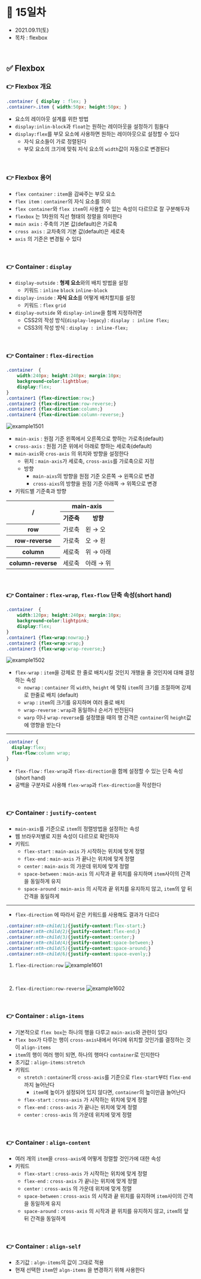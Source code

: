 # 📌 15일차 
- 2021.09.11(토)
- 목차 : flexbox 

<br>

## ✅ Flexbox
### 👉 Flexbox 개요 
```css
.container { display : flex; }
.container>.item { width:50px; height:50px; }
```
- 요소의 레이아웃 설계를 위한 방법 
- `display:inlin-block`과 `float`는 원하는 레이아웃을 설정하기 힘들다 
- `display:flex`를 부모 요소에 사용하면 원하는 레이아웃으로 설정할 수 있다 
    - 자식 요소들이 가로 정렬된다
    - 부모 요소의 크기에 맞춰 자식 요소의 `width`값이 자동으로 변경된다  


<br>

### 👉 Flexbox 용어
- `flex container` : `item`을 감싸주는 부모 요소
- `flex item` : `container`의 자식 요소를 의미
- `flex container`와 `flex item`이 사용할 수 있는 속성이 다르므로 잘 구분해두자
- `flexbox` 는 1차원의 직선 형태의 정렬을 의미한다 
- `main axis` : 주축의 기본 값(default)은 가로축 
- `cross axis` : 교차축의 기본 값(default)은 세로축
- `axis` 의 기준은 변경될 수 있다

<br>

### 👉 Container : `display`
- `display-outside` : **형제 요소**와의 배치 방법을 설정
    - 키워드 : `inline` `block` `inline-block` 
- `display-inside` : **자식 요소**를 어떻게 배치할지를 설정
    - 키워드 : `flex` `grid` 
- `display-outside` 와 `display-inline`을 함께 지정하려면 
    - CSS2의 작성 방식(`display-legacy`) : `display : inline flex;`
    - CSS3의 작성 방식 : `display : inline-flex;` 

<br>

### 👉 Container : `flex-direction`
```css
.container  {
    width:240px; height:240px; margin:10px;
    background-color:lightblue; 
    display:flex;  
}
.container1 {flex-direction:row;}
.container2 {flex-direction:row-reverse;}
.container3 {flex-direction:column;}
.container4 {flex-direction:column-reverse;}
```

![example1501](./img/1501.png)

- `main-axis` : 원점 기준 왼쪽에서 오른쪽으로 향하는 가로축(default)
- `cross-axis` : 원점 기준 위에서 아래로 향하는 세로축(default)
- `main-axis`와 `cros-axis` 의 위치와 방향을 설정한다
    - 위치 : `main-axis`가 세로축, `cross-axis`를 가로축으로 지정
    - 방향
        - `main-aixs`의 방향을 원점 기준 오른쪽 → 왼쪽으로 변경
        - `cross-aixs`의 방향을 원점 기준 아래쪽 → 위쪽으로 변경
- 키워드별 기준축과 방향
<table>
    <tr>
        <th rowspan="2">/</th>
        <th colspan="2">main-axis</th>
    </tr>
    <tr>
        <th>기준축</th>
        <th>방향</th>
    </tr>
    <tr>
        <th>row</th>
        <td>가로축</td>
        <td>왼 → 오</td>
    </tr>
    <tr>
        <th>row-reverse</th>
        <td>가로축</td>
        <td>오 → 왼</td>
    </tr>
    <tr>
        <th>column</th>
        <td>세로축</td>
        <td>위 → 아래</td>
    </tr>
    <tr>
        <th>column-reverse</th>
        <td>세로축</td>
        <td>아래 → 위</td>
    </tr>
</table>  



<br>

### 👉 Container : `flex-wrap`, `flex-flow` 단축 속성(short hand)
```css
.container  {
    width:120px; height:240px; margin:10px;
    background-color:lightpink; 
    display:flex;  
}
.container1 {flex-wrap:nowrap;}
.container2 {flex-wrap:wrap;}
.container3 {flex-wrap:wrap-reverse;}
```

![example1502](./img/1502.png)

- `flex-wrap` : `item`을 강제로 한 줄로 배치시킬 것인지 개행을 줄 것인지에 대해 결정하는 속성
    - `nowrap` : `container` 의 `width`, `height` 에 맞춰 `item`의 크기를 조절하며 강제로 한줄로 배치 (default)
    - `wrap` : `item`의 크기를 유지하며 여러 줄로 배치 
    - `wrap-reverse` : `wrap`과 동일하나 순서가 반전된다
    - `warp` 이나 `wrap-reverse`를 설정했을 때의 행 간격은 `container`의 `height`값에 영향을 받는다 

----
```css
.container {
  display:flex;
  flex-flow:column wrap;
}
```
- `flex-flow` : `flex-wrap`과 `flex-direction`을 함께 설정할 수 있는 단축 속성(short hand)
- 공백을 구분자로 사용해 `flex-wrap`과 `flex-direction`을 작성한다  

<br>

### 👉 Container : `justify-content`
- `main-axis`를 기준으로 `item`의 정렬방법을 설정하는 속성
- 웹 브라우저별로 지원 속성이 다르므로 확인하자
- 키워드
  - `flex-start` : `main-axis` 가 시작하는 위치에 맞게 정렬  
  - `flex-end` : `main-axis` 가 끝나는 위치에 맞게 정렬 
  - `center` : `main-axis` 의 가운데 위치에 맞게 정렬 
  - `space-between` : `main-axis` 의 시작과 끝 위치를 유지하며 `item`사이의 간격을 동일하게 유지 
  - `space-around` : `main-axis` 의 시작과 끝 위치를 유지하지 않고, `item`의 앞 뒤 간격을 동일하게
----
- `flex-direction` 에 따라서 같은 키워드를 사용해도 결과가 다르다
```css
.container:nth-child(1){justify-content:flex-start;}
.container:nth-child(2){justify-content:flex-end;}
.container:nth-child(3){justify-content:center;}
.container:nth-child(4){justify-content:space-between;}
.container:nth-child(5){justify-content:space-around;}
.container:nth-child(6){justify-content:space-evenly;}
```
1. `flex-direction:row`
![example1601](./img/1601.png)
   
<br>

2. `flex-direction:row-reverse`
![example1602](./img/1602.png)

<br>




### 👉 Container : `align-items`
- 기본적으로 `flex box`는 하나의 행을 다루고 `main-axis`와 관련이 있다
- `flex box`가 다루는 행이 `cross-axis`내에서 어디에 위치할 것인가를 결정하는 것이 `align-items`
- `item`의 행이 여러 행이 되면, 하나의 행마다 `container`로 인지한다
- 초기값 : `align-items:stretch`
- 키워드
  - `stretch` : `container`의 `cross-axis`를 기준으로 `flex-start`부터 `flex-end`까지 늘어난다
    - `item`에 높이가 설정되어 있지 않다면, `container`의 높이만큼 늘어난다
  - `flex-start` : `cross-axis` 가 시작하는 위치에 맞게 정렬  
  - `flex-end` : `cross-axis` 가 끝나는 위치에 맞게 정렬 
  - `center` : `cross-axis` 의 가운데 위치에 맞게 정렬 


<br>

### 👉 Container : `align-content`
- 여러 개의 `item`을 `cross-axis`에 어떻게 정렬할 것인가에 대한 속성 
- 키워드
  - `flex-start` : `cross-axis` 가 시작하는 위치에 맞게 정렬  
  - `flex-end` : `cross-axis` 가 끝나는 위치에 맞게 정렬 
  - `center` : `cross-axis` 의 가운데 위치에 맞게 정렬 
  - `space-between` : `cross-axis` 의 시작과 끝 위치를 유지하며 `item`사이의 간격을 동일하게 유지 
  - `space-around` : `cross-axis` 의 시작과 끝 위치를 유지하지 않고, `item`의 앞 뒤 간격을 동일하게


<br>


### 👉 Container : `align-self`
- 초기값 : `algn-items`의 값이 그대로 적용
- 현재 선택한 `item`만 `algn-items` 을 변경하기 위해 사용한다 

<br>















